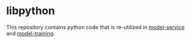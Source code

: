 # libpython

This repository contains python code that is re-utilized in [model-service](https://github.com/remla23-team08/model-service/tree/main) and [model-training](https://github.com/remla23-team08/model-training/tree/main).